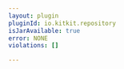 ```yaml
---
layout: plugin
pluginId: io.kitkit.repository
isJarAvailable: true
error: NONE
violations: []

---
```

